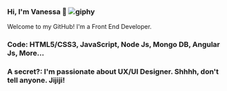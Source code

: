 ### Hi, I'm Vanessa 👋 ![giphy](https://user-images.githubusercontent.com/59008047/108826545-084af980-758a-11eb-89cb-abf7ea0640f2.gif)
Welcome to my GitHub! I'm a Front End Developer.


### Code: HTML5/CSS3, JavaScript, Node Js, Mongo DB, Angular Js, More...

### A secret?: I'm passionate about UX/UI Designer. Shhhh, don't tell anyone. Jijiji!
